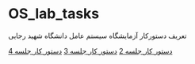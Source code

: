 # OS_lab_tasks
تعریف دستورکار آزمایشگاه سیستم عامل دانشگاه شهید رجایی

[دستور کار جلسه 2](session2.md)
[دستور کار جلسه 3](session3.md)
[دستور کار جلسه 4](session4.md)
